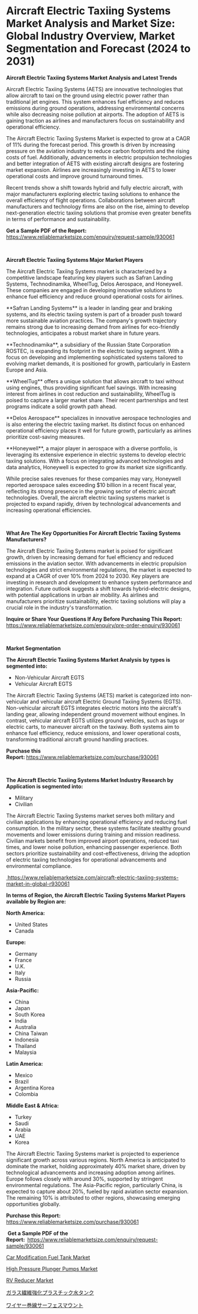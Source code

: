 <p><h1>Aircraft Electric Taxiing Systems Market Analysis and Market Size: Global Industry Overview, Market Segmentation and Forecast (2024 to 2031)</h1></p><p><strong>Aircraft Electric Taxiing Systems Market Analysis and Latest Trends</strong></p>
<p><p>Aircraft Electric Taxiing Systems (AETS) are innovative technologies that allow aircraft to taxi on the ground using electric power rather than traditional jet engines. This system enhances fuel efficiency and reduces emissions during ground operations, addressing environmental concerns while also decreasing noise pollution at airports. The adoption of AETS is gaining traction as airlines and manufacturers focus on sustainability and operational efficiency.</p><p>The Aircraft Electric Taxiing Systems Market is expected to grow at a CAGR of 11% during the forecast period. This growth is driven by increasing pressure on the aviation industry to reduce carbon footprints and the rising costs of fuel. Additionally, advancements in electric propulsion technologies and better integration of AETS with existing aircraft designs are fostering market expansion. Airlines are increasingly investing in AETS to lower operational costs and improve ground turnaround times. </p><p>Recent trends show a shift towards hybrid and fully electric aircraft, with major manufacturers exploring electric taxiing solutions to enhance the overall efficiency of flight operations. Collaborations between aircraft manufacturers and technology firms are also on the rise, aiming to develop next-generation electric taxiing solutions that promise even greater benefits in terms of performance and sustainability.</p></p>
<p><strong>Get a Sample PDF of the Report:&nbsp;</strong> <a href="https://www.reliablemarketsize.com/enquiry/request-sample/930061">https://www.reliablemarketsize.com/enquiry/request-sample/930061</a></p>
<p>&nbsp;</p>
<p><strong>Aircraft Electric Taxiing Systems Major Market Players</strong></p>
<p><p>The Aircraft Electric Taxiing Systems market is characterized by a competitive landscape featuring key players such as Safran Landing Systems, Technodinamika, WheelTug, Delos Aerospace, and Honeywell. These companies are engaged in developing innovative solutions to enhance fuel efficiency and reduce ground operational costs for airlines.</p><p>**Safran Landing Systems** is a leader in landing gear and braking systems, and its electric taxiing system is part of a broader push toward more sustainable aviation practices. The company's growth trajectory remains strong due to increasing demand from airlines for eco-friendly technologies, anticipates a robust market share in future years.</p><p>**Technodinamika**, a subsidiary of the Russian State Corporation ROSTEC, is expanding its footprint in the electric taxiing segment. With a focus on developing and implementing sophisticated systems tailored to evolving market demands, it is positioned for growth, particularly in Eastern Europe and Asia.</p><p>**WheelTug** offers a unique solution that allows aircraft to taxi without using engines, thus providing significant fuel savings. With increasing interest from airlines in cost reduction and sustainability, WheelTug is poised to capture a larger market share. Their recent partnerships and test programs indicate a solid growth path ahead.</p><p>**Delos Aerospace** specializes in innovative aerospace technologies and is also entering the electric taxiing market. Its distinct focus on enhanced operational efficiency places it well for future growth, particularly as airlines prioritize cost-saving measures.</p><p>**Honeywell**, a major player in aerospace with a diverse portfolio, is leveraging its extensive experience in electric systems to develop electric taxiing solutions. With a focus on integrating advanced technologies and data analytics, Honeywell is expected to grow its market size significantly.</p><p>While precise sales revenues for these companies may vary, Honeywell reported aerospace sales exceeding $10 billion in a recent fiscal year, reflecting its strong presence in the growing sector of electric aircraft technologies. Overall, the aircraft electric taxiing systems market is projected to expand rapidly, driven by technological advancements and increasing operational efficiencies.</p></p>
<p>&nbsp;</p>
<p><strong>What Are The Key Opportunities For Aircraft Electric Taxiing Systems Manufacturers?</strong></p>
<p><p>The Aircraft Electric Taxiing Systems market is poised for significant growth, driven by increasing demand for fuel efficiency and reduced emissions in the aviation sector. With advancements in electric propulsion technologies and strict environmental regulations, the market is expected to expand at a CAGR of over 10% from 2024 to 2030. Key players are investing in research and development to enhance system performance and integration. Future outlook suggests a shift towards hybrid-electric designs, with potential applications in urban air mobility. As airlines and manufacturers prioritize sustainability, electric taxiing solutions will play a crucial role in the industry's transformation.</p></p>
<p><strong>Inquire or Share Your Questions If Any Before Purchasing This Report:</strong> <a href="https://www.reliablemarketsize.com/enquiry/pre-order-enquiry/930061">https://www.reliablemarketsize.com/enquiry/pre-order-enquiry/930061</a></p>
<p>&nbsp;</p>
<p><strong>Market Segmentation</strong></p>
<p><strong>The Aircraft Electric Taxiing Systems Market Analysis by types is segmented into:</strong></p>
<p><ul><li>Non-Vehicular Aircraft EGTS</li><li>Vehicular Aircraft EGTS</li></ul></p>
<p><p>The Aircraft Electric Taxiing Systems (AETS) market is categorized into non-vehicular and vehicular aircraft Electric Ground Taxiing Systems (EGTS). Non-vehicular aircraft EGTS integrates electric motors into the aircraft's landing gear, allowing independent ground movement without engines. In contrast, vehicular aircraft EGTS utilizes ground vehicles, such as tugs or electric carts, to maneuver aircraft on the taxiway. Both systems aim to enhance fuel efficiency, reduce emissions, and lower operational costs, transforming traditional aircraft ground handling practices.</p></p>
<p><strong>Purchase this Report:&nbsp;</strong><a href="https://www.reliablemarketsize.com/purchase/930061">https://www.reliablemarketsize.com/purchase/930061</a></p>
<p>&nbsp;</p>
<p><strong>The Aircraft Electric Taxiing Systems Market Industry Research by Application is segmented into:</strong></p>
<p><ul><li>Military</li><li>Civilian</li></ul></p>
<p><p>The Aircraft Electric Taxiing Systems market serves both military and civilian applications by enhancing operational efficiency and reducing fuel consumption. In the military sector, these systems facilitate stealthy ground movements and lower emissions during training and mission readiness. Civilian markets benefit from improved airport operations, reduced taxi times, and lower noise pollution, enhancing passenger experience. Both sectors prioritize sustainability and cost-effectiveness, driving the adoption of electric taxiing technologies for operational advancements and environmental compliance.</p></p>
<p><a href="https://www.reliablemarketsize.com/aircraft-electric-taxiing-systems-market-in-global-r930061">&nbsp;https://www.reliablemarketsize.com/aircraft-electric-taxiing-systems-market-in-global-r930061</a></p>
<p><strong>In terms of Region, the Aircraft Electric Taxiing Systems Market Players available by Region are:</strong></p>
<p>
    <p> <strong> North America: </strong>
        <ul>
            <li>United States</li>
            <li>Canada</li>
        </ul>
        </p> 
    <p> <strong> Europe: </strong>
        <ul>
            <li>Germany</li>
            <li>France</li>
            <li>U.K.</li>
            <li>Italy</li>
            <li>Russia</li>
        </ul>
        </p> 
    <p> <strong> Asia-Pacific: </strong>
        <ul>
            <li>China</li>
            <li>Japan</li>
            <li>South Korea</li>
            <li>India</li>
            <li>Australia</li>
            <li>China Taiwan</li>
            <li>Indonesia</li>
            <li>Thailand</li>
            <li>Malaysia</li>
        </ul>
        </p> 
    <p> <strong> Latin America: </strong>
        <ul>
            <li>Mexico</li>
            <li>Brazil</li>
            <li>Argentina Korea</li>
            <li>Colombia</li>
        </ul>
        </p> 
    <p> <strong> Middle East & Africa: </strong>
        <ul>
            <li>Turkey</li>
            <li>Saudi</li>
            <li>Arabia</li>
            <li>UAE</li>
            <li>Korea</li>
        </ul>
    </p>
    </p>
<p><p>The Aircraft Electric Taxiing Systems market is projected to experience significant growth across various regions. North America is anticipated to dominate the market, holding approximately 40% market share, driven by technological advancements and increasing adoption among airlines. Europe follows closely with around 30%, supported by stringent environmental regulations. The Asia-Pacific region, particularly China, is expected to capture about 20%, fueled by rapid aviation sector expansion. The remaining 10% is attributed to other regions, showcasing emerging opportunities globally.</p></p>
<p><strong>Purchase this Report: </strong><a href="https://www.reliablemarketsize.com/purchase/930061">https://www.reliablemarketsize.com/purchase/930061</a></p>
<p>&nbsp;<strong>Get a Sample PDF of the Report:&nbsp;&nbsp;</strong><a href="https://www.reliablemarketsize.com/enquiry/request-sample/930061">https://www.reliablemarketsize.com/enquiry/request-sample/930061</a></p>
<p><strong></strong></p>
<p><p><a href="https://issuu.com/reportprime-2/docs/car-modification-fuel-tank-market-s_b10d2178619977">Car Modification Fuel Tank Market</a></p><p><a href="https://www.linkedin.com/pulse/high-pressure-plunger-pumps-market-analysis-report-global-insights-region-2zw4e?trackingId=tVeV93jaRfyh3kV5MlouzA%3D%3D">High Pressure Plunger Pumps Market</a></p><p><a href="https://medium.com/@ornellwebster/this-rv-reducer-market-research-report-evaluates-the-key-market-trends-drivers-and-affecting-b44baf26ec6a">RV Reducer Market</a></p><p><a href="https://medium.com/@durgin521/glass-fiber-reinforced-plastic-water-tank-e1c3f308c4b4">ガラス繊維強化プラスチック水タンク</a></p><p><a href="https://medium.com/@durgin521/wire-wound-surface-mount-market-%E3%81%AF-%E3%82%B3%E3%82%B9%E3%83%88%E7%AE%A1%E7%90%86%E3%81%A8%E5%8A%B9%E7%8E%87%E5%90%91%E4%B8%8A%E3%82%92%E5%84%AA%E5%85%88%E3%81%97%E3%81%BE%E3%81%99-%E3%81%95%E3%82%89%E3%81%AB-%E5%A0%B1%E5%91%8A%E6%9B%B8%E3%81%AF%E5%B8%82%E5%A0%B4%E3%81%AE%E9%9C%80%E8%A6%81%E9%9D%A2%E3%81%A8%E4%BE%9B%E7%B5%A6%E9%9D%A2%E3%81%AE%E4%B8%A1%E6%96%B9%E3%82%92%E3%82%AB%E3%83%90%E3%83%BC%E3%81%97%E3%81%A6%E3%81%84%E3%81%BE%E3%81%99-wire-wound-4fe929363c6d">ワイヤー巻線サーフェスマウント</a></p></p>